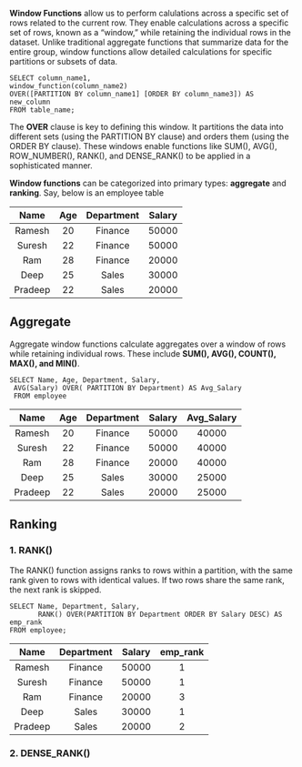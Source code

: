 **Window Functions** allow us to perform calulations across a specific set of rows related to the current row. They enable calculations across a specific set of rows, 
known as a “window,” while retaining the individual rows in the dataset. Unlike traditional aggregate functions that summarize data for the entire group, 
window functions allow detailed calculations for specific partitions or subsets of data.
```
SELECT column_name1,
window_function(column_name2)
OVER([PARTITION BY column_name1] [ORDER BY column_name3]) AS new_column
FROM table_name;
```
The **OVER** clause is key to defining this window. It partitions the data into different sets (using the PARTITION BY clause) 
and orders them (using the ORDER BY clause). These windows enable functions like SUM(), AVG(), ROW_NUMBER(), RANK(), and DENSE_RANK() 
to be applied in a sophisticated manner.

**Window functions** can be categorized into primary types: **aggregate** and **ranking**.
Say, below is an employee table

| Name        | Age         | Department    | Salary|
| :----:      |    :----:   |     :----:    | :----:|
| Ramesh      | 20          | Finance       | 50000
| Suresh      | 22          | Finance       | 50000
| Ram         | 28          | Finance       | 20000
| Deep        | 25          | Sales         | 30000
| Pradeep     | 22          | Sales         | 20000

## Aggregate
Aggregate window functions calculate aggregates over a window of rows while retaining individual rows. 
These include **SUM(), AVG(), COUNT(), MAX(), and MIN()**.
```
SELECT Name, Age, Department, Salary, 
 AVG(Salary) OVER( PARTITION BY Department) AS Avg_Salary
 FROM employee
```
| Name        | Age         | Department    | Salary | Avg_Salary|
| :----:      |    :----:   |     :----:    | :----: | :----:|
| Ramesh      | 20          | Finance       | 50000  |  40000
| Suresh      | 22          | Finance       | 50000  |  40000
| Ram         | 28          | Finance       | 20000  |  40000
| Deep        | 25          | Sales         | 30000  |  25000
| Pradeep     | 22          | Sales         | 20000  |  25000

## Ranking
### 1. RANK()
The RANK() function assigns ranks to rows within a partition, with the same rank given to rows with identical values. 
If two rows share the same rank, the next rank is skipped.
```
SELECT Name, Department, Salary,
       RANK() OVER(PARTITION BY Department ORDER BY Salary DESC) AS emp_rank
FROM employee;
```
| Name        |  Department    | Salary | emp_rank|
| :----:      |    :----:      | :----: | :----:|
| Ramesh      |  Finance       | 50000  |  1
| Suresh      |  Finance       | 50000  |  1
| Ram         |  Finance       | 20000  |  3
| Deep        |  Sales         | 30000  |  1
| Pradeep     |  Sales         | 20000  |  2

### 2. DENSE_RANK()

